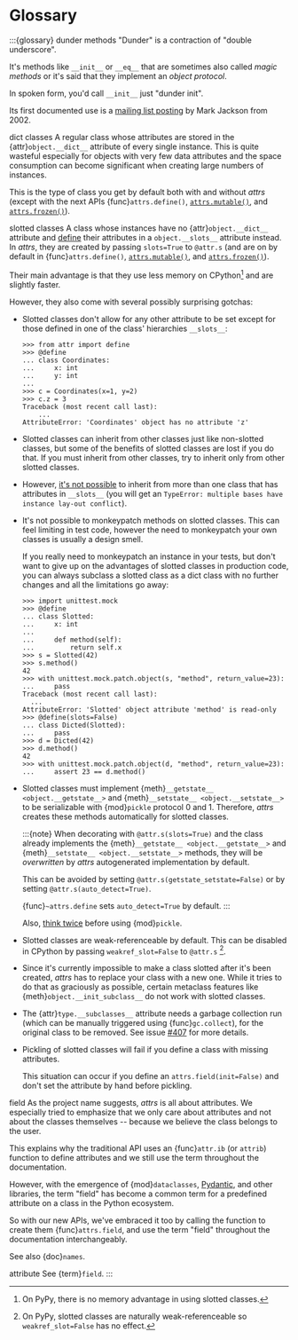 # Glossary

:::{glossary}
dunder methods
  "Dunder" is a contraction of "double underscore".

  It's methods like `__init__` or `__eq__` that are sometimes also called *magic methods* or it's said that they implement an *object protocol*.

  In spoken form, you'd call `__init__` just "dunder init".

  Its first documented use is a [mailing list posting](https://mail.python.org/pipermail/python-list/2002-September/155836.html) by Mark Jackson from 2002.


dict classes
  A regular class whose attributes are stored in the {attr}`object.__dict__` attribute of every single instance.
  This is quite wasteful especially for objects with very few data attributes and the space consumption can become significant when creating large numbers of instances.

  This is the type of class you get by default both with and without *attrs* (except with the next APIs {func}`attrs.define()`, [`attrs.mutable()`](attrs.mutable), and [`attrs.frozen()`](attrs.frozen)).


slotted classes
  A class whose instances have no {attr}`object.__dict__` attribute and [define](https://docs.python.org/3/reference/datamodel.html#slots) their attributes in a `object.__slots__` attribute instead.
  In *attrs*, they are created by passing `slots=True` to `@attr.s` (and are on by default in {func}`attrs.define()`, [`attrs.mutable()`](attrs.mutable), and [`attrs.frozen()`](attrs.frozen)).

  Their main advantage is that they use less memory on CPython[^pypy] and are slightly faster.

  However, they also come with several possibly surprising gotchas:

  - Slotted classes don't allow for any other attribute to be set except for those defined in one of the class' hierarchies `__slots__`:

    ```{doctest}
    >>> from attr import define
    >>> @define
    ... class Coordinates:
    ...     x: int
    ...     y: int
    ...
    >>> c = Coordinates(x=1, y=2)
    >>> c.z = 3
    Traceback (most recent call last):
        ...
    AttributeError: 'Coordinates' object has no attribute 'z'
    ```

  - Slotted classes can inherit from other classes just like non-slotted classes, but some of the benefits of slotted classes are lost if you do that.
    If you must inherit from other classes, try to inherit only from other slotted classes.

  - However, [it's not possible](https://docs.python.org/3/reference/datamodel.html#slots) to inherit from more than one class that has attributes in `__slots__` (you will get an `TypeError: multiple bases have instance lay-out conflict`).

  - It's not possible to monkeypatch methods on slotted classes.
    This can feel limiting in test code, however the need to monkeypatch your own classes is usually a design smell.

    If you really need to monkeypatch an instance in your tests, but don't want to give up on the advantages of slotted classes in production code, you can always subclass a slotted class as a dict class with no further changes and all the limitations go away:

    ```{doctest}
    >>> import unittest.mock
    >>> @define
    ... class Slotted:
    ...     x: int
    ...
    ...     def method(self):
    ...         return self.x
    >>> s = Slotted(42)
    >>> s.method()
    42
    >>> with unittest.mock.patch.object(s, "method", return_value=23):
    ...     pass
    Traceback (most recent call last):
      ...
    AttributeError: 'Slotted' object attribute 'method' is read-only
    >>> @define(slots=False)
    ... class Dicted(Slotted):
    ...     pass
    >>> d = Dicted(42)
    >>> d.method()
    42
    >>> with unittest.mock.patch.object(d, "method", return_value=23):
    ...     assert 23 == d.method()
    ```

  - Slotted classes must implement {meth}`__getstate__ <object.__getstate__>` and {meth}`__setstate__ <object.__setstate__>` to be serializable with {mod}`pickle` protocol 0 and 1.
    Therefore, *attrs* creates these methods automatically for slotted classes.

    :::{note}
    When decorating with `@attr.s(slots=True)` and the class already implements the {meth}`__getstate__ <object.__getstate__>` and {meth}`__setstate__ <object.__setstate__>` methods, they will be *overwritten* by *attrs* autogenerated implementation by default.

    This can be avoided by setting `@attr.s(getstate_setstate=False)` or by setting `@attr.s(auto_detect=True)`.

    {func}`~attrs.define` sets `auto_detect=True` by default.
    :::

    Also, [think twice](https://www.youtube.com/watch?v=7KnfGDajDQw) before using {mod}`pickle`.

  - Slotted classes are weak-referenceable by default.
    This can be disabled in CPython by passing `weakref_slot=False` to `@attr.s` [^pypyweakref].

  - Since it's currently impossible to make a class slotted after it's been created, *attrs* has to replace your class with a new one.
    While it tries to do that as graciously as possible, certain metaclass features like {meth}`object.__init_subclass__` do not work with slotted classes.

  - The {attr}`type.__subclasses__` attribute needs a garbage collection run (which can be manually triggered using {func}`gc.collect`), for the original class to be removed.
    See issue [#407](https://github.com/python-attrs/attrs/issues/407) for more details.

  - Pickling of slotted classes will fail if you define a class with missing attributes.

    This situation can occur if you define an `attrs.field(init=False)` and don't set the attribute by hand before pickling.


field
  As the project name suggests, *attrs* is all about attributes.
  We especially tried to emphasize that we only care about attributes and not about the classes themselves -- because we believe the class belongs to the user.

  This explains why the traditional API uses an {func}`attr.ib` (or ``attrib``) function to define attributes and we still use the term throughout the documentation.

  However, with the emergence of {mod}`dataclasses`, [Pydantic](https://docs.pydantic.dev/latest/concepts/fields/), and other libraries, the term "field" has become a common term for a predefined attribute on a class in the Python ecosystem.

  So with our new APIs, we've embraced it too by calling the function to create them {func}`attrs.field`, and use the term "field" throughout the documentation interchangeably.

  See also {doc}`names`.

attribute
  See {term}`field`.
:::

[^pypy]: On PyPy, there is no memory advantage in using slotted classes.

[^pypyweakref]: On PyPy, slotted classes are naturally weak-referenceable so `weakref_slot=False` has no effect.
